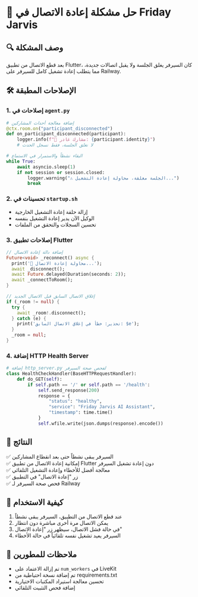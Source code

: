 # 🔄 حل مشكلة إعادة الاتصال في Friday Jarvis

## 🔍 وصف المشكلة
بعد قطع الاتصال من تطبيق Flutter، كان السيرفر يغلق الجلسة ولا يقبل اتصالات جديدة، مما يتطلب إعادة تشغيل كامل للسيرفر على Railway.

## 🛠️ الإصلاحات المطبقة

### 1. إصلاحات في `agent.py`
```python
# إضافة معالجة أحداث المشاركين
@ctx.room.on("participant_disconnected") 
def on_participant_disconnected(participant):
    logger.info(f"👋 مشارك غادر: {participant.identity}")
    # لا نغلق الجلسة، فقط نسجل الحدث

# البقاء نشطاً والاستمرار في الاستماع
while True:
    await asyncio.sleep(1)
    if not session or session.closed:
        logger.warning("⚠️ الجلسة مغلقة، محاولة إعادة التشغيل...")
        break
```

### 2. تحسينات في `startup.sh`
- إزالة حلقة إعادة التشغيل الخارجية
- الوكيل الآن يدير إعادة التشغيل بنفسه
- تحسين السجلات والتحقق من الملفات

### 3. إصلاحات تطبيق Flutter
```dart
// إضافة دالة إعادة الاتصال
Future<void> _reconnect() async {
  print('🔄 محاولة إعادة الاتصال...');
  await _disconnect();
  await Future.delayed(Duration(seconds: 2));
  await _connectToRoom();
}

// إغلاق الاتصال السابق قبل الاتصال الجديد
if (_room != null) {
  try {
    await _room!.disconnect();
  } catch (e) {
    print('تحذير: خطأ في إغلاق الاتصال السابق: $e');
  }
  _room = null;
}
```

### 4. إضافة HTTP Health Server
```python
# إضافة http_server.py لفحص صحة السيرفر
class HealthCheckHandler(BaseHTTPRequestHandler):
    def do_GET(self):
        if self.path == '/' or self.path == '/health':
            self.send_response(200)
            response = {
                "status": "healthy",
                "service": "Friday Jarvis AI Assistant",
                "timestamp": time.time()
            }
            self.wfile.write(json.dumps(response).encode())
```

## 🎯 النتائج
✅ السيرفر يبقى نشطاً حتى بعد انقطاع المشاركين  
✅ إمكانية إعادة الاتصال من تطبيق Flutter دون إعادة تشغيل السيرفر  
✅ معالجة أفضل للأخطاء وإعادة التشغيل التلقائي  
✅ زر "إعادة الاتصال" في التطبيق  
✅ فحص صحة السيرفر لـ Railway  

## 🚀 كيفية الاستخدام
1. عند قطع الاتصال من التطبيق، السيرفر يبقى نشطاً
2. يمكن الاتصال مرة أخرى مباشرة دون انتظار
3. في حالة فشل الاتصال، سيظهر زر "إعادة الاتصال"
4. السيرفر يعيد تشغيل نفسه تلقائياً في حالة الأخطاء

## 📝 ملاحظات للمطورين
- تم إزالة الاعتماد على `num_workers` في LiveKit
- تم إضافة نسخة احتياطية من requirements.txt
- تحسين معالجة استيراد المكتبات الاختيارية
- إضافة فحص التثبيت التلقائي
